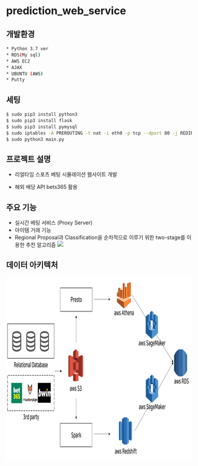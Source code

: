 # prediction_web_service

## 개발환경
``` sh
* Python 3.7 ver
* RDS(My sql)
* AWS EC2
* AJAX
* UBUNTU (AWS)
* Putty
```

## 세팅

``` sh
$ sudo pip3 install python3
$ sudo pip3 install flask
$ sudo pip3 install pymysql
$ sudo iptables -A PREROUTING -t nat -i eth0 -p tcp --dport 80 -j REDIRECT --to-port 5000
$ sudo python3 main.py
```

## 프로젝트 설명
* 리얼타임 스포츠 베팅 시뮬레이션 웹사이트 개발
- 해외 배당 API bets365 활용

## 주요 기능
* 실시간 베팅 서비스 (Proxy Server)
* 아이템 거래 기능
* Regional Proposal과 Classification을 순차적으로 이루기 위한 two-stage를 이용한 추천 알고리즘
<img src="static/assets/images/algo.png" height="500"></img>
## 데이터 아키텍처
<img src="static/assets/images/data.png" height="500"></img>
